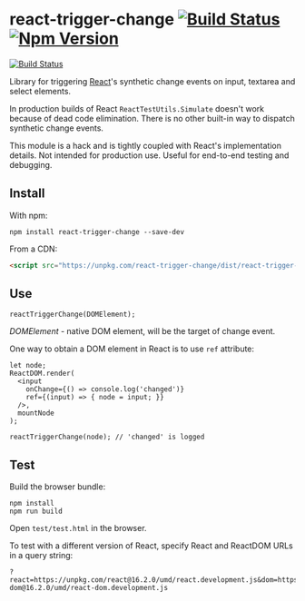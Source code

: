 # react-trigger-change [![Build Status](https://img.shields.io/travis/vitalyq/react-trigger-change.svg)](https://travis-ci.org/vitalyq/react-trigger-change) [![Npm Version](https://img.shields.io/npm/v/react-trigger-change.svg)](https://www.npmjs.com/package/react-trigger-change)

[![Build Status](https://saucelabs.com/browser-matrix/vitalyq.svg)](https://saucelabs.com/u/vitalyq)

Library for triggering [React](https://github.com/facebook/react/)'s synthetic change events on input, textarea and select elements.

In production builds of React `ReactTestUtils.Simulate` doesn't work because of dead code elimination. There is no other built-in way to dispatch synthetic change events.

This module is a hack and is tightly coupled with React's implementation details. Not intended for production use. Useful for end-to-end testing and debugging.

## Install

With npm:

```
npm install react-trigger-change --save-dev
```

From a CDN:

```HTML
<script src="https://unpkg.com/react-trigger-change/dist/react-trigger-change.js"></script>
```

## Use

```JSX
reactTriggerChange(DOMElement);
```

*DOMElement* - native DOM element, will be the target of change event.

One way to obtain a DOM element in React is to use `ref` attribute:

```JSX
let node;
ReactDOM.render(
  <input
    onChange={() => console.log('changed')}
    ref={(input) => { node = input; }}
  />,
  mountNode
);

reactTriggerChange(node); // 'changed' is logged
```

## Test

Build the browser bundle:

```
npm install
npm run build
```

Open `test/test.html` in the browser.

To test with a different version of React, specify React and ReactDOM URLs in a query string:

```
?react=https://unpkg.com/react@16.2.0/umd/react.development.js&dom=https://unpkg.com/react-dom@16.2.0/umd/react-dom.development.js
```
